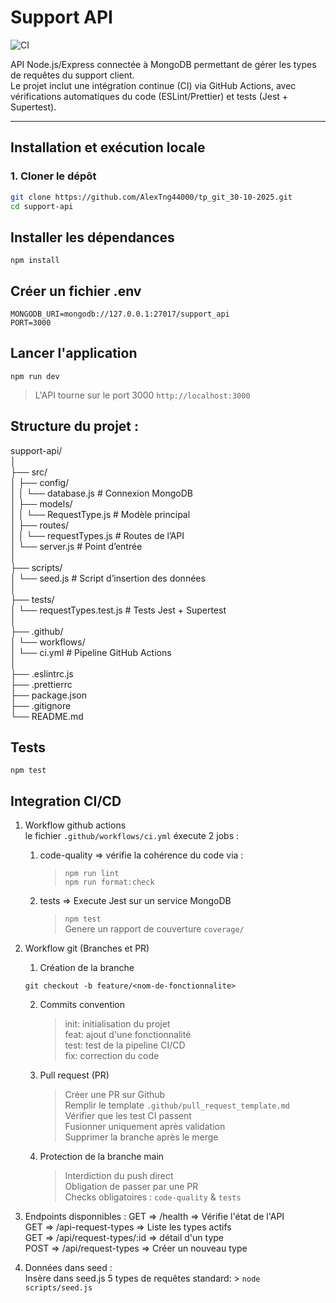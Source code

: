# Support API

![CI](https://github.com/AlexTng44000/tp_git_30-10-2025/actions/workflows/ci.yml/badge.svg)

API Node.js/Express connectée à MongoDB permettant de gérer les types de requêtes du support client.  
Le projet inclut une intégration continue (CI) via GitHub Actions, avec vérifications automatiques du code (ESLint/Prettier) et tests (Jest + Supertest).

---

## Installation et exécution locale

### 1. Cloner le dépôt

```bash
git clone https://github.com/AlexTng44000/tp_git_30-10-2025.git
cd support-api
```
## Installer les dépendances 
```
npm install
```

## Créer un fichier .env 
```
MONGODB_URI=mongodb://127.0.0.1:27017/support_api
PORT=3000
```

## Lancer l'application
```
npm run dev
```
> L'API tourne sur le port 3000 `http://localhost:3000`

## Structure du projet :
support-api/  
│  
├── src/  
│   ├── config/  
│   │   └── database.js        # Connexion MongoDB  
│   ├── models/  
│   │   └── RequestType.js     # Modèle principal  
│   ├── routes/  
│   │   └── requestTypes.js    # Routes de l’API  
│   └── server.js              # Point d’entrée  
│  
├── scripts/  
│   └── seed.js                # Script d’insertion des données  
│  
├── tests/  
│   └── requestTypes.test.js   # Tests Jest + Supertest  
│  
├── .github/  
│   └── workflows/  
│       └── ci.yml             # Pipeline GitHub Actions  
│  
├── .eslintrc.js  
├── .prettierrc  
├── package.json  
├── .gitignore  
└── README.md  

## Tests
```
npm test
```
## Integration CI/CD
1. Workflow github actions  
le fichier `.github/workflows/ci.yml` éxecute 2 jobs :   
    1. code-quality => vérifie la cohérence du code via :  
        > `npm run lint`  
        > `npm run format:check`  
    2. tests => Execute Jest sur un service MongoDB  
        > `npm test`  
        > Genere un rapport de couverture `coverage/`   

2. Workflow git (Branches et PR)  
    1. Création de la branche 
    ```
    git checkout -b feature/<nom-de-fonctionnalite>
    ```
    2. Commits convention  
        > init: initialisation du projet  
        > feat: ajout d'une fonctionnalité  
        > test: test de la pipeline CI/CD  
        > fix: correction du code  
    3. Pull request (PR)  
        > Créer une PR sur Github  
        > Remplir le template `.github/pull_request_template.md`  
        > Vérifier que les test CI passent  
        > Fusionner uniquement après validation  
        > Supprimer la branche après le merge  
    4. Protection de la branche main   
        > Interdiction du push direct  
        > Obligation de passer par une PR  
        > Checks obligatoires : `code-quality` & `tests`  

3. Endpoints disponnibles :
    GET => /health => Vérifie l'état de l'API  
    GET => /api-request-types => Liste les types actifs  
    GET => /api/request-types/:id => détail d'un type  
    POST => /api/request-types => Créer un nouveau type

4. Données dans seed :  
    Insère dans seed.js 5 types de requêtes standard:
        > `node scripts/seed.js`
